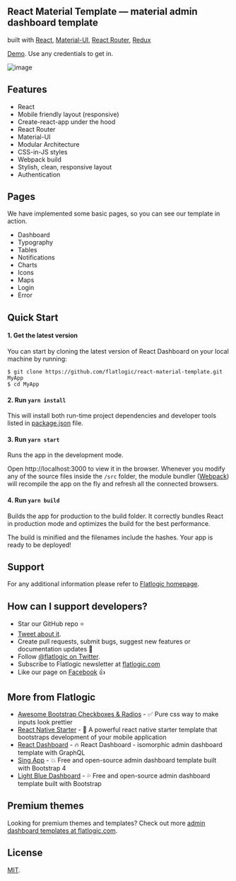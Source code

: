 ## React Material Template — material admin dashboard template
built with [React](https://facebook.github.io/react/), [Material-UI](https://material-ui.com), [React Router](https://reacttraining.com/react-router/), [Redux](http://redux.js.org/)

[Demo](https://flatlogic.github.io/react-material-template/). Use any credentials to get in.

![image](https://user-images.githubusercontent.com/24964748/55800639-df780300-5adc-11e9-84b7-7c2437088516.png)


## Features
* React
* Mobile friendly layout (responsive)
* Create-react-app under the hood
* React Router
* Material-UI
* Modular Architecture
* CSS-in-JS styles
* Webpack build
* Stylish, clean, responsive layout
* Authentication

## Pages
We have implemented some basic pages, so you can see our template in action.

* Dashboard
* Typography
* Tables
* Notifications
* Charts
* Icons
* Maps
* Login
* Error

## Quick Start

#### 1. Get the latest version

You can start by cloning the latest version of React Dashboard on your
local machine by running:

```shell
$ git clone https://github.com/flatlogic/react-material-template.git MyApp
$ cd MyApp
```

#### 2. Run `yarn install`

This will install both run-time project dependencies and developer tools listed
in [package.json](package.json) file.

#### 3. Run `yarn start`

Runs the app in the development mode.

Open http://localhost:3000 to view it in the browser. Whenever you modify any of the source files inside the `/src` folder,
the module bundler ([Webpack](http://webpack.github.io/)) will recompile the
app on the fly and refresh all the connected browsers.

#### 4. Run `yarn build`

Builds the app for production to the build folder.
It correctly bundles React in production mode and optimizes the build for the best performance.

The build is minified and the filenames include the hashes.
Your app is ready to be deployed!

## Support
For any additional information please refer to [Flatlogic homepage](https://flatlogic.com).

## How can I support developers?
- Star our GitHub repo :star:
- [Tweet about it](https://twitter.com/intent/tweet?text=Amazing%20dashboard%20built%20with%20NodeJS,%20React%20and%20Bootstrap!&url=https://github.com/flatlogic/react-material-template&via=flatlogic).
- Create pull requests, submit bugs, suggest new features or documentation updates :wrench:
- Follow [@flatlogic on Twitter](https://twitter.com/flatlogic).
- Subscribe to Flatlogic newsletter at [flatlogic.com](https://flatlogic.com/)
- Like our page on [Facebook](https://www.facebook.com/flatlogic/) :thumbsup:

## More from Flatlogic
- [Awesome Bootstrap Checkboxes & Radios](https://github.com/flatlogic/awesome-bootstrap-checkbox) - ✅ Pure css way to make inputs look prettier
- [React Native Starter](https://github.com/flatlogic/react-native-starter) - 🚀 A powerful react native starter template that bootstraps development of your mobile application
- [React Dashboard](https://github.com/flatlogic/react-dashboard) - 🔥 React Dashboard - isomorphic admin dashboard template with GraphQL
- [Sing App](https://github.com/flatlogic/sing-app) - 💥 Free and open-source admin dashboard template built with Bootstrap 4
- [Light Blue Dashboard](https://github.com/flatlogic/light-blue-dashboard) - 💦 Free and open-source admin dashboard template built with Bootstrap

## Premium themes
Looking for premium themes and templates? Check out more [admin dashboard templates at flatlogic.com](https://flatlogic.com/admin-dashboards).

## License

[MIT](https://github.com/flatlogic/react-material-dashboard/blob/master/LICENSE.txt).
